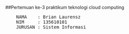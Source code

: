 ##Pertemuan ke-3 praktikum teknologi cloud computing
<pre>
	NAMA	: Brian Laurensz
	NIM		: 135610101
	JURUSAN	: Sistem Informasi
